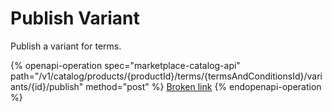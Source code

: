 # Publish Variant

Publish a variant for terms.

{% openapi-operation spec="marketplace-catalog-api" path="/v1/catalog/products/{productId}/terms/{termsAndConditionsId}/variants/{id}/publish" method="post" %}
[Broken link](broken-reference)
{% endopenapi-operation %}
